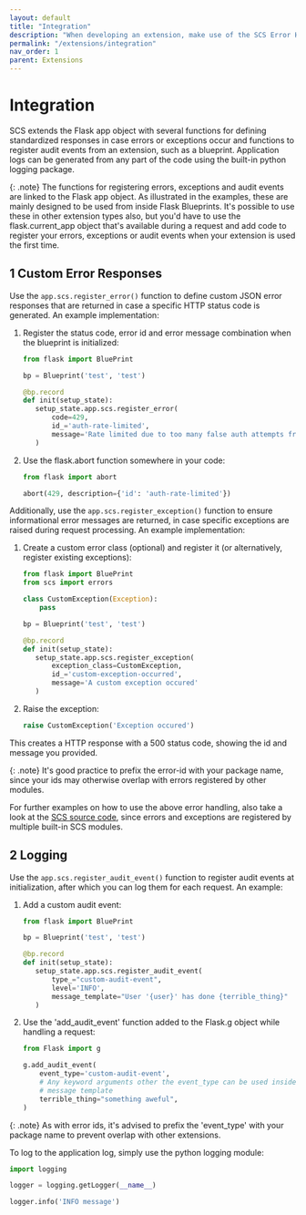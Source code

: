 ```yaml
---
layout: default
title: "Integration"
description: "When developing an extension, make use of the SCS Error Handling and logging facilities"
permalink: "/extensions/integration"
nav_order: 1
parent: Extensions
---
```

# Integration
SCS extends the Flask app object with several functions for defining
standardized responses in case errors or exceptions occur and functions to
register audit events from an extension, such as a blueprint. Application logs
can be generated from any part of the code using the built-in python
logging package.

{: .note}
The functions for registering errors, exceptions and audit events are linked
to the Flask app object. As illustrated in the examples, these are mainly
designed to be used from inside Flask Blueprints. It's possible to use these in
other extension types also, but you'd have to use the flask.current_app object
that's available during a request and add code to register your errors,
exceptions or audit events when your extension is used the first time.

## 1 Custom Error Responses
Use the `app.scs.register_error()` function to define custom JSON error
responses that are returned in case a specific HTTP status code is generated.
An example implementation:
1. Register the status code, error id and error message combination
   when the blueprint is initialized:
    
   ```python
   from flask import BluePrint

   bp = Blueprint('test', 'test')

   @bp.record
   def init(setup_state):
      setup_state.app.scs.register_error(
          code=429,
          id_='auth-rate-limited',
          message='Rate limited due to too many false auth attempts from this ip',
      )
   ```

2. Use the flask.abort function somewhere in your code:
   
   ```python
   from flask import abort

   abort(429, description={'id': 'auth-rate-limited'})
   ```

Additionally, use the `app.scs.register_exception()` function to ensure
informational error messages are returned, in case specific exceptions are
raised during request processing. An example implementation:
1. Create a custom error class (optional) and register it (or alternatively,
   register existing exceptions):
    
   ```python
   from flask import BluePrint
   from scs import errors

   class CustomException(Exception):
       pass

   bp = Blueprint('test', 'test')

   @bp.record
   def init(setup_state):
      setup_state.app.scs.register_exception(
          exception_class=CustomException,
          id_='custom-exception-occurred',
          message='A custom exception occured'
      )
   ```

2. Raise the exception:

   ```python
   raise CustomException('Exception occured')
   ```

This creates a HTTP response with a 500 status code, showing the id and
message you provided.

{: .note}
It's good practice to prefix the error-id with your package name, since
your ids may otherwise overlap with errors registered by other modules.

For further examples on how to use the above error handling, also take a look
at the [SCS source code](https://github.com/simple-configuration-server/simple-configuration-server/tree/main/scs),
since errors and exceptions are registered by multiple built-in SCS modules.

## 2 Logging
Use the `app.scs.register_audit_event()` function to register audit events at
initialization, after which you can log them for each request. An example:

1. Add a custom audit event:

   ```python
   from flask import BluePrint

   bp = Blueprint('test', 'test')

   @bp.record
   def init(setup_state):
      setup_state.app.scs.register_audit_event(
          type_="custom-audit-event",
          level='INFO',
          message_template="User '{user}' has done {terrible_thing}"
      )
   ```

2. Use the 'add_audit_event' function added to the Flask.g object while
   handling a request:

   ```python
   from Flask import g

   g.add_audit_event(
       event_type='custom-audit-event',
       # Any keyword arguments other the event_type can be used inside the
       # message template
       terrible_thing="something aweful",
   )
   ```

{: .note}
As with error ids, it's advised to prefix the 'event_type' with your package
name to prevent overlap with other extensions.

To log to the application log, simply use the python logging module:

```python
import logging

logger = logging.getLogger(__name__)

logger.info('INFO message')
```
